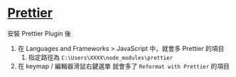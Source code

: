 # [Prettier](https://www.jetbrains.com/help/rider/Prettier.html)

安裝 Prettier Plugin 後

1. 在 Languages and Frameworks > JavaScript 中，就會多 Prettier 的項目
   1. 指定路徑為 `C:\Users\XXXX\node_modules\prettier`
2. 在 keymap / 編輯器滑鼠右鍵選單 就會多了 `Reformat with Prettier` 的項目
